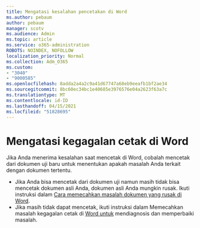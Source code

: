 ```yaml
---
title: Mengatasi kesalahan pencetakan di Word
ms.author: pebaum
author: pebaum
manager: scotv
ms.audience: Admin
ms.topic: article
ms.service: o365-administration
ROBOTS: NOINDEX, NOFOLLOW
localization_priority: Normal
ms.collection: Adm_O365
ms.custom:
- "3040"
- "9000585"
ms.openlocfilehash: 8adda2a4a2c9a41d67747a68eb9eeafb1bf2ae34
ms.sourcegitcommit: 8bc60ec34bc1e40685e3976576e04a2623f63a7c
ms.translationtype: MT
ms.contentlocale: id-ID
ms.lasthandoff: 04/15/2021
ms.locfileid: "51828695"
---
```

# <a name="resolving-print-failures-in-word"></a>Mengatasi kegagalan cetak di Word

Jika Anda menerima kesalahan saat mencetak di Word, cobalah mencetak dari dokumen uji baru untuk menentukan apakah masalah Anda terkait dengan dokumen tertentu.

- Jika Anda bisa mencetak dari dokumen uji namun masih tidak bisa mencetak dokumen asli Anda, dokumen asli Anda mungkin rusak. Ikuti instruksi dalam [Cara memecahkan masalah dokumen yang rusak di Word](https://docs.microsoft.com/office/troubleshoot/word/damaged-documents-in-word#update-microsoft-office-and-windows).
- Jika masih tidak dapat mencetak, ikuti instruksi dalam Memecahkan masalah kegagalan cetak di [Word untuk](https://docs.microsoft.com/office/troubleshoot/word/print-failures-in-word) mendiagnosis dan memperbaiki masalah.